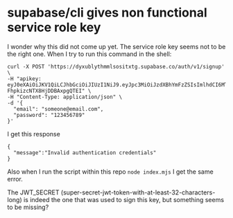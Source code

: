 # supabase/cli gives non functional service role key

I wonder why this did not come up yet. The service role key seems not to be the right one. When I try to run this command in the shell:

```
curl -X POST 'https://dyxublythmmlsositxtg.supabase.co/auth/v1/signup' \
-H "apikey: eyJ0eXAiOiJKV1QiLCJhbGciOiJIUzI1NiJ9.eyJpc3MiOiJzdXBhYmFzZSIsImlhdCI6MTYwMzk2ODgzNCwiZXhwIjoyNTUwNjUzNjM0LCJyb2xlIjoic2VydmljZV9yb2xlIn0.necIJaiP7X2T2QjGeV-FhpkizcNTX8HjDDBAxpgQTEI" \
-H "Content-Type: application/json" \
-d '{
  "email": "someone@email.com",
  "password": "123456789"
}'
```

I get this response

```
{
  "message":"Invalid authentication credentials"
}
```

Also when I run the script within this repo `node index.mjs` I get the same error.

The JWT_SECRET (super-secret-jwt-token-with-at-least-32-characters-long) is indeed the one that was used to sign this key, but something seems to be missing?


